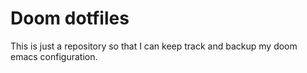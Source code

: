 # Doom dotfiles

This is just a repository so that I can keep track and backup my doom emacs configuration. 
